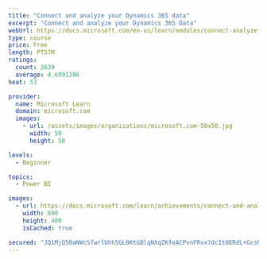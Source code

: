 ```yaml
---
title: "Connect and analyze your Dynamics 365 data​"
excerpt: "Connect and analyze your Dynamics 365 Data​"
webUrl: https://docs.microsoft.com/en-us/learn/modules/connect-analyze-dynamics-365-data/
type: course
price: Free
length: PT57M
ratings:
  count: 2639
  average: 4.6991286
heat: 53

provider:
  name: Microsoft Learn
  domain: microsoft.com
  images:
    - url: /assets/images/organizations/microsoft.com-50x50.jpg
      width: 50
      height: 50

levels:
  - Beginner

topics:
  - Power BI

images:
  - url: https://docs.microsoft.com/learn/achievements/connect-and-analyze-your-microsoft-dynamics-365-data-social.png
    width: 800
    height: 400
    isCached: true

secured: "JQ1MjQ50aNWcSfwrlUhhSGL0KtGBlqNXqZKfeACPvnFRvx7dcItOERdL+Gcsh3GPaC0qpBgYPwBXeLzlRd8m+7hAl83wrdVNee+hhjkVkY1OTFPjmc3/PB6VQLkuua2d9SeN1lst59GeqtBYDV5D58kXIJROFVnDzR7ym9QCE+irLat9imsNyLv3JFfYA0jO5Ym9g8ljn2+O486rZ6bv2J2TysnewAYiYoMLlaK5zEGA6V/64DDJS3T9N9nsgw6aQ8HtmuW5tEZk8D0SBNC7qvOnqlwc3RHNaDZe8nrHLc5qIFmgpY/ow9X74162S9OUV2sz2UIFNbzFsFuiJ50VIRWqZ3PameR+jGKLkyp+v4aqJiu+KEiYX3XcN05p1syDMV/MWc7qbyXwxhNidisbbQ+16hwqrxvcaXiUQ1+BNtA=;UyVJh0te3Yt2RUpQ22bcFg=="
---
```


